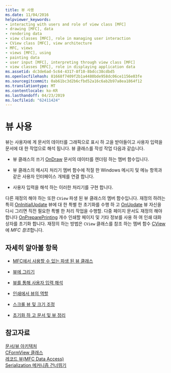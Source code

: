 ```yaml
---
title: 뷰 사용
ms.date: 11/04/2016
helpviewer_keywords:
- interacting with users and role of view class [MFC]
- drawing [MFC], data
- rendering data
- view classes [MFC], role in managing user interaction
- CView class [MFC], view architecture
- MFC, views
- views [MFC], using
- painting data
- user input [MFC], interpreting through view class [MFC]
- view classes [MFC], role in displaying application data
ms.assetid: dc3de6ad-5c64-4317-8f10-8bdcc38cdbd5
ms.openlocfilehash: 81668f7409f2b1a4480bde958dc06ce1156e03fe
ms.sourcegitcommit: 0ab61bc3d2b6cfbd52a16c6ab2b97a8ea1864f12
ms.translationtype: MT
ms.contentlocale: ko-KR
ms.lasthandoff: 04/23/2019
ms.locfileid: "62411424"
---
```

# <a name="using-views"></a>뷰 사용

뷰는 사용자에 게 문서의 데이터를 그래픽으로 표시 하 고을 받아들이고 사용자 입력을 문서에 대 한 작업으로 해석 됩니다. 뷰 클래스를 작성 작업 다음과 같습니다.

- 뷰 클래스의 쓰기 [OnDraw](../mfc/reference/cview-class.md#ondraw) 문서의 데이터를 렌더링 하는 멤버 함수입니다.

- 뷰 클래스의 메시지 처리기 멤버 함수에 적절 한 Windows 메시지 및 메뉴 항목과 같은 사용자 인터페이스 개체를 연결 합니다.

- 사용자 입력을 해석 하는 이러한 처리기를 구현 합니다.

다른 재정의 해야 하는 또한 `CView` 파생 된 뷰 클래스의 멤버 함수입니다. 재정의 하려는 특히 [OnInitialUpdate](../mfc/reference/cview-class.md#oninitialupdate) 뷰에 대 한 특별 한 초기화를 수행 하 고 [OnUpdate](../mfc/reference/cview-class.md#onupdate) 뷰 자신을 다시 그리면 직전 필요한 특별 한 처리 작업을 수행할. 다중 페이지 문서도 재정의 해야 합니다 [OnPreparePrinting](../mfc/reference/cview-class.md#onprepareprinting) 개수 인쇄할 페이지 및 기타 정보를 사용 하 여 인쇄 대화 상자를 초기화 합니다. 재정의 하는 방법은 `CView` 클래스를 참조 하는 멤버 함수 [CView](../mfc/reference/cview-class.md) 에 *MFC 참조*합니다.

## <a name="what-do-you-want-to-know-more-about"></a>자세히 알아볼 항목

- [MFC에서 사용할 수 있는 파생 된 뷰 클래스](../mfc/derived-view-classes-available-in-mfc.md)

- [뷰에 그리기](../mfc/drawing-in-a-view.md)

- [뷰를 통해 사용자 입력 해석](../mfc/interpreting-user-input-through-a-view.md)

- [인쇄에서 뷰의 역할](../mfc/role-of-the-view-in-printing.md)

- [스크롤 뷰 및 크기 조정](../mfc/scrolling-and-scaling-views.md)

- [초기화 하 고 문서 및 뷰 정리](../mfc/initializing-and-cleaning-up-documents-and-views.md)

## <a name="see-also"></a>참고자료

[문서/뷰 아키텍처](../mfc/document-view-architecture.md)<br/>
[CFormView 클래스](../mfc/reference/cformview-class.md)<br/>
[레코드 뷰(MFC Data Access)](../data/record-views-mfc-data-access.md)<br/>
[Serialization 메커니즘 건너뛰기](../mfc/bypassing-the-serialization-mechanism.md)
